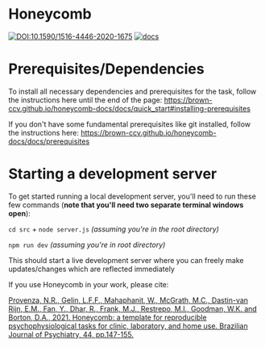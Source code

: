 # Honeycomb

[![DOI:10.1590/1516-4446-2020-1675](https://img.shields.io/badge/DOI-10.1590%2F1516--4446--2020--1675-orange)](https://doi.org/10.1590/1516-4446-2020-1675) [![docs](https://img.shields.io/badge/docs-stable-blue)](https://brown-ccv.github.io/honeycomb-docs/)

# Prerequisites/Dependencies

To install all necessary dependencies and prerequisites for the task, follow the instructions here until the end of the page:
https://brown-ccv.github.io/honeycomb-docs/docs/quick_start#installing-prerequisites

If you don't have some fundamental prerequisites like git installed, follow the instructions here:
https://brown-ccv.github.io/honeycomb-docs/docs/prerequisites

# Starting a development server

To get started running a local development server, you'll need to run these few commands (**note that you'll need two separate terminal windows open**):

`cd src` + `node server.js` _(assuming you're in the root directory)_

`npm run dev` _(assuming you're in root directory)_

This should start a live development server where you can freely make updates/changes which are reflected immediately

If you use Honeycomb in your work, please cite:

[Provenza, N.R., Gelin, L.F.F., Mahaphanit, W., McGrath, M.C., Dastin-van Rijn, E.M., Fan, Y., Dhar, R., Frank, M.J., Restrepo, M.I., Goodman, W.K. and Borton, D.A., 2021. Honeycomb: a template for reproducible psychophysiological tasks for clinic, laboratory, and home use. Brazilian Journal of Psychiatry, 44, pp.147-155.](https://doi.org/10.1590/1516-4446-2020-1675)
